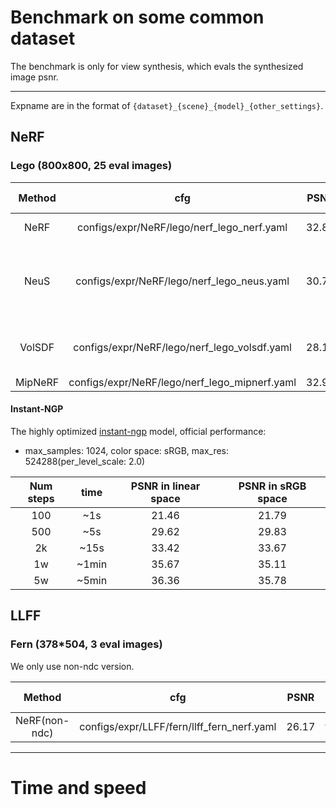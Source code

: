 # Benchmark on some common dataset

The benchmark is only for view synthesis, which evals the synthesized image psnr.

-----------------------------------------------------------------------
Expname are in the format of `{dataset}_{scene}_{model}_{other_settings}`.


## NeRF
### Lego  (800x800, 25 eval images)

| Method |        cfg         | PSNR |    Official repo   |    Official PSNR     | paper PSNR  | Others |
|:------:|:------------------:|:----:|:------------------:|:--------------------:|:-----------:|:-------|
|  NeRF  |configs/expr/NeRF/lego/nerf_lego_nerf.yaml|32.86|https://github.com/yenchenlin/nerf-pytorch|32.3|32.54|  |
|  NeuS  |configs/expr/NeRF/lego/nerf_lego_neus.yaml|30.78|https://github.com/Totoro97/NeuS| 31.12 |  NA |-30.84 in smaller sphere /-embed_pts=10 following official repo|
| VolSDF |configs/expr/NeRF/lego/nerf_lego_volsdf.yaml|28.14| https://github.com/lioryariv/volsdf | 20.77 |NA| Official repo not converge well on lego scene  |
|MipNeRF |configs/expr/NeRF/lego/nerf_lego_mipnerf.yaml|32.93| https://github.com/google/mipnerf | TODO |35.74||

#### Instant-NGP
The highly optimized [instant-ngp](https://github.com/NVlabs/instant-ngp) model, official performance:
- max_samples: 1024, color space: sRGB, max_res: 524288(per_level_scale: 2.0)

| Num steps | time | PSNR in linear space | PSNR in sRGB space|
|:---------:|:----:|:--------------------:|:-----------------:|
| 100 | ~1s | 21.46 | 21.79 |
| 500 | ~5s | 29.62 | 29.83 |
| 2k  | ~15s| 33.42 | 33.67 |
| 1w  |~1min| 35.67 | 35.11 |
| 5w  |~5min| 36.36 | 35.78 |


## LLFF
### Fern  (378*504, 3 eval images)
We only use non-ndc version.

| Method |        cfg         | PSNR |    Official repo   |    Official PSNR     | paper PSNR  |
|:------:|:------------------:|:----:|:------------------:|:--------------------:|:-----------:|
|NeRF(non-ndc)|configs/expr/LLFF/fern/llff_fern_nerf.yaml|26.17|https://github.com/yenchenlin/nerf-pytorch|26.29(non-ndc)|NA|


-----------------------------------------------------------------------

# Time and speed

